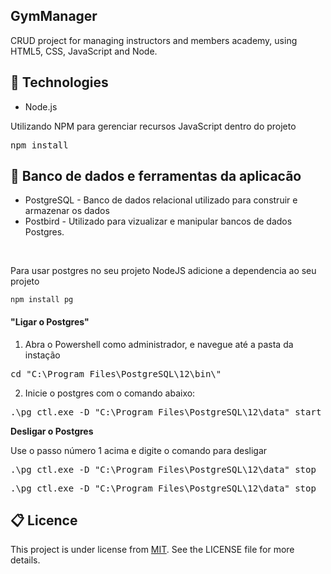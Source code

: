 ## GymManager
CRUD project for managing instructors and members academy, using HTML5, CSS, JavaScript and Node.

## :rocket: Technologies
- Node.js
<p>Utilizando NPM para gerenciar recursos JavaScript dentro do projeto</p>

<div class="highlight highlight-source-shell">
<pre>npm install</pre>
</div>


## :floppy_disk: Banco de dados e ferramentas da aplicacão
- PostgreSQL - Banco de dados relacional utilizado para construir e armazenar os dados
- Postbird - Utilizado para vizualizar e manipular bancos de dados Postgres.
<br>
<p>Para usar postgres no seu projeto NodeJS adicione a dependencia ao seu projeto</p>
<pre>
<code>npm install pg </code>
</pre>


<h4>
   <a id="user-content-ligar-o-postgres" class="anchor" aria-hidden="true" href="#ligar-o-postgres"></a>
   "Ligar o Postgres"
</h4>
<ol>
   <li>Abra o Powershell como administrador, e navegue até a pasta da instação</li>
</ol>
<div class="highlight highlight-source-shell">
   <pre><span class="pl-c1">cd</span> <span class="pl-s"><span class="pl-pds">"</span>C:\Program Files\PostgreSQL\12\bin<span class="pl-cce">\"</span></span></pre>
</div>
<ol start="2">
   <li>Inicie o postgres com o comando abaixo:</li>
</ol>
<div class="highlight highlight-source-shell">
   <pre>.<span class="pl-cce">\p</span>g_ctl.exe -D <span class="pl-s"><span class="pl-pds">"</span>C:\Program Files\PostgreSQL\12\data<span class="pl-pds">"</span></span> start</pre>
</div>
<p><strong>Desligar o Postgres</strong></p>
<p>Use o passo número 1 acima e digite o comando para desligar</p>
<div class="highlight highlight-source-shell">
   <pre>.<span class="pl-cce">\p</span>g_ctl.exe -D <span class="pl-s"><span class="pl-pds">"</span>C:\Program Files\PostgreSQL\12\data<span class="pl-pds">"</span></span> stop</pre>
</div>
<pre>.<span class="pl-cce">\p</span>g_ctl.exe -D <span class="pl-s"><span class="pl-pds">"</span>C:\Program Files\PostgreSQL\12\data<span class="pl-pds">"</span></span> stop</pre>


## :clipboard: Licence
This project is under license from [MIT](https://github.com/Andoly/GymManager/blob/master/LICENSE). See the LICENSE file for more details.
